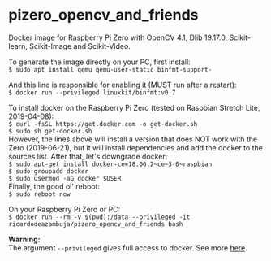 # pizero_opencv_and_friends
[Docker image](https://hub.docker.com/r/ricardodeazambuja/pizero_opencv_and_friends) for Raspberry Pi Zero with OpenCV 4.1, Dlib 19.17.0, Scikit-learn, Scikit-Image and Scikit-Video.


To generate the image directly on your PC, first install:  
```$ sudo apt install qemu qemu-user-static binfmt-support-```

And this line is responsible for enabling it (MUST run after a restart):    
```$ docker run --privileged linuxkit/binfmt:v0.7```

To install docker on the Raspberry Pi Zero (tested on Raspbian Stretch Lite, 2019-04-08):  
```$ curl -fsSL https://get.docker.com -o get-docker.sh```  
```$ sudo sh get-docker.sh```  
However, the lines above will install a version that does NOT work with the Zero (2019-06-21), but it will install dependencies and add the docker to the sources list. After that, let's downgrade docker:  
```$ sudo apt-get install docker-ce=18.06.2~ce~3-0~raspbian```  
```$ sudo groupadd docker```  
```$ sudo usermod -aG docker $USER```  
Finally, the good ol' reboot:  
```$ sudo reboot now```  

On your Raspberry Pi Zero or PC:  
```$ docker run --rm -v $(pwd):/data --privileged -it ricardodeazambuja/pizero_opencv_and_friends bash```

**Warning:**  
The argument ``--privileged`` gives full access to docker. See more [here](https://docs.docker.com/engine/reference/run/#runtime-privilege-and-linux-capabilities).
